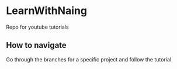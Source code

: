 # LearnWithNaing
Repo for youtube tutorials


## How to navigate
Go through the branches for a specific project and follow the tutorial
